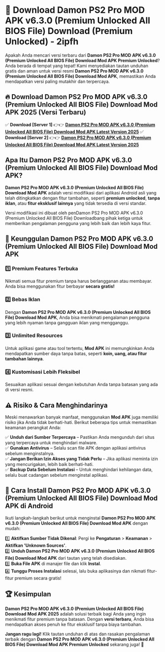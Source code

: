 # 🎯 Download Damon PS2 Pro MOD APK v6.3.0 (Premium Unlocked All BIOS File) Download (Premium Unlocked) -  2ipfh

Apakah Anda mencari versi terbaru dari **Damon PS2 Pro MOD APK v6.3.0 (Premium Unlocked All BIOS File) Download Mod APK Premium Unlocked**? Anda berada di tempat yang tepat! Kami menyediakan tautan unduhan gratis dan aman untuk versi resmi **Damon PS2 Pro MOD APK v6.3.0 (Premium Unlocked All BIOS File) Download Mod APK**, memastikan Anda mendapatkan versi paling mutakhir dan terpercaya.

## 🔥 Download Damon PS2 Pro MOD APK v6.3.0 (Premium Unlocked All BIOS File) Download Mod APK 2025 (Versi Terbaru)

✅ **Download [Server 1]** 👉👉 [**Damon PS2 Pro MOD APK v6.3.0 (Premium Unlocked All BIOS File) Download Mod APK Latest Version 2025**](https://momento.my/?title=Damon_PS2_Pro_MOD_APK_v6.3.0_(Premium_Unlocked_All_BIOS_File)_Download)  
✅ **Download [Server 2]** 👉👉 [**Damon PS2 Pro MOD APK v6.3.0 (Premium Unlocked All BIOS File) Download Mod APK Latest Version 2025**](https://momento.my/?title=Damon_PS2_Pro_MOD_APK_v6.3.0_(Premium_Unlocked_All_BIOS_File)_Download)  

## Apa Itu Damon PS2 Pro MOD APK v6.3.0 (Premium Unlocked All BIOS File) Download Mod APK?

**Damon PS2 Pro MOD APK v6.3.0 (Premium Unlocked All BIOS File) Download Mod APK** adalah versi modifikasi dari aplikasi Android asli yang telah ditingkatkan dengan fitur tambahan, seperti **premium unlocked**, **tanpa iklan**, atau **fitur eksklusif lainnya** yang tidak tersedia di versi standar.

Versi modifikasi ini dibuat oleh penDamon PS2 Pro MOD APK v6.3.0 (Premium Unlocked All BIOS File) Downloadbang pihak ketiga untuk memberikan pengalaman pengguna yang lebih baik dan lebih kaya fitur.

## 🎯 Keunggulan Damon PS2 Pro MOD APK v6.3.0 (Premium Unlocked All BIOS File) Download Mod APK

### 1️⃣ Premium Features Terbuka
Nikmati semua fitur premium tanpa harus berlangganan atau membayar. Anda bisa menggunakan fitur berbayar **secara gratis!**

### 2️⃣ Bebas Iklan
Dengan **Damon PS2 Pro MOD APK v6.3.0 (Premium Unlocked All BIOS File) Download Mod APK**, Anda bisa menikmati pengalaman pengguna yang lebih nyaman tanpa gangguan iklan yang mengganggu.

### 3️⃣ Unlimited Resources
Untuk aplikasi game atau tool tertentu, **Mod APK** ini memungkinkan Anda mendapatkan sumber daya tanpa batas, seperti **koin, uang, atau fitur tambahan lainnya**.

### 4️⃣ Kustomisasi Lebih Fleksibel
Sesuaikan aplikasi sesuai dengan kebutuhan Anda tanpa batasan yang ada di versi resmi.

## ⚠️ Risiko & Cara Menghindarinya

Meski menawarkan banyak manfaat, menggunakan **Mod APK** juga memiliki risiko jika Anda tidak berhati-hati. Berikut beberapa tips untuk memastikan keamanan perangkat Anda:

✅ **Unduh dari Sumber Terpercaya** – Pastikan Anda mengunduh dari situs yang terpercaya untuk menghindari malware.  
✅ **Gunakan Antivirus** – Selalu scan file APK dengan aplikasi antivirus sebelum menginstalnya.  
✅ **Jangan Berikan Izin Akses yang Tidak Perlu** – Jika aplikasi meminta izin yang mencurigakan, lebih baik berhati-hati.  
✅ **Backup Data Sebelum Instalasi** – Untuk menghindari kehilangan data, selalu buat cadangan sebelum menginstal aplikasi.

## 📌 Cara Install Damon PS2 Pro MOD APK v6.3.0 (Premium Unlocked All BIOS File) Download Mod APK di Android

Ikuti langkah-langkah berikut untuk menginstal **Damon PS2 Pro MOD APK v6.3.0 (Premium Unlocked All BIOS File) Download Mod APK** dengan mudah:

1️⃣ **Aktifkan Sumber Tidak Dikenal**: Pergi ke **Pengaturan** > **Keamanan** > **Aktifkan 'Unknown Sources'**.  
2️⃣ **Unduh Damon PS2 Pro MOD APK v6.3.0 (Premium Unlocked All BIOS File) Download Mod APK** dari tautan yang telah disediakan.  
3️⃣ **Buka File APK** di manajer file dan klik **Instal**.  
4️⃣ **Tunggu Proses Instalasi** selesai, lalu buka aplikasinya dan nikmati fitur-fitur premium secara gratis!

## 🏆 Kesimpulan

**Damon PS2 Pro MOD APK v6.3.0 (Premium Unlocked All BIOS File) Download Mod APK 2025** adalah solusi terbaik bagi Anda yang ingin menikmati fitur premium tanpa batasan. Dengan **versi terbaru**, Anda bisa mendapatkan akses penuh ke fitur eksklusif tanpa biaya tambahan.

**Jangan ragu lagi!** Klik tautan unduhan di atas dan rasakan pengalaman terbaik dengan **Damon PS2 Pro MOD APK v6.3.0 (Premium Unlocked All BIOS File) Download Mod APK Premium Unlocked** sekarang juga! 🚀
